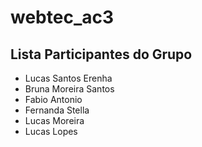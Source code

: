 # webtec_ac3

## Lista Participantes do Grupo
* Lucas Santos Erenha
* Bruna Moreira Santos
* Fabio Antonio
* Fernanda Stella
* Lucas Moreira
* Lucas Lopes
